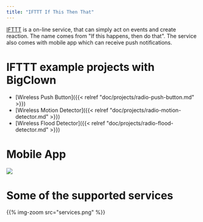 ```yaml
---
title: "IFTTT If This Then That"
---
```


[IFTTT](https://ifttt.com/) is a on-line service, that can simply act on events and create reaction. The name comes from "If this happens, then do that". The service also comes with mobile app which can receive push notifications.

# IFTTT example projects with BigClown

  * [Wireless Push Button]({{< relref "doc/projects/radio-push-button.md" >}})
  * [Wireless Motion Detector]({{< relref "doc/projects/radio-motion-detector.md" >}})
  * [Wireless Flood Detector]({{< relref "doc/projects/radio-flood-detector.md" >}})

# Mobile App

<img src="ifttt.jpg" />

# Some of the supported services

{{% img-zoom src="services.png" %}}
